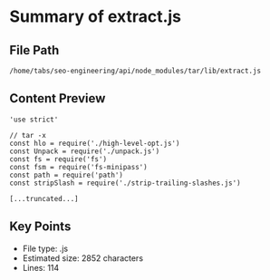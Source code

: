 # Summary of extract.js
  
## File Path
`/home/tabs/seo-engineering/api/node_modules/tar/lib/extract.js`

## Content Preview
```
'use strict'

// tar -x
const hlo = require('./high-level-opt.js')
const Unpack = require('./unpack.js')
const fs = require('fs')
const fsm = require('fs-minipass')
const path = require('path')
const stripSlash = require('./strip-trailing-slashes.js')

[...truncated...]
```

## Key Points
- File type: .js
- Estimated size: 2852 characters
- Lines: 114
